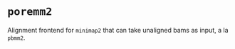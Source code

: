 # `poremm2`

Alignment frontend for `minimap2` that can take unaligned bams as input, a la `pbmm2`.
